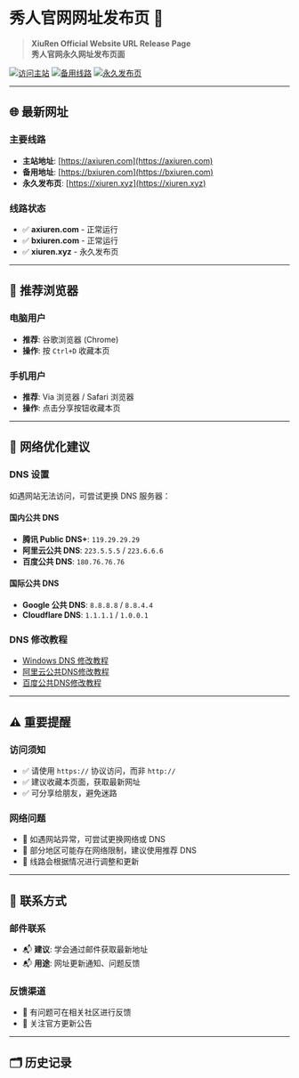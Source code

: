 # 秀人官网网址发布页 📖

> **XiuRen Official Website URL Release Page**  
> **秀人官网永久网址发布页面**

[![访问主站](https://img.shields.io/badge/访问主站-AxiuRen.com-blue)](https://axiuren.com)
[![备用线路](https://img.shields.io/badge/备用线路-BxiuRen.com-green)](https://bxiuren.com)
[![永久发布页](https://img.shields.io/badge/永久发布页-XiuRen.Xyz-orange)](https://xiuren.xyz)

---

## 🌐 最新网址

### 主要线路
- **主站地址**: [https://axiuren.com](https://axiuren.com)
- **备用地址**: [https://bxiuren.com](https://bxiuren.com)
- **永久发布页**: [https://xiuren.xyz](https://xiuren.xyz)

### 线路状态
- ✅ **axiuren.com** - 正常运行
- ✅ **bxiuren.com** - 正常运行  
- ✅ **xiuren.xyz** - 永久发布页

---

## 📱 推荐浏览器

### 电脑用户
- **推荐**: 谷歌浏览器 (Chrome)
- **操作**: 按 `Ctrl+D` 收藏本页

### 手机用户
- **推荐**: Via 浏览器 / Safari 浏览器
- **操作**: 点击分享按钮收藏本页

---

## 🔧 网络优化建议

### DNS 设置
如遇网站无法访问，可尝试更换 DNS 服务器：

#### 国内公共 DNS
- **腾讯 Public DNS+**: `119.29.29.29`
- **阿里云公共 DNS**: `223.5.5.5` / `223.6.6.6`
- **百度公共 DNS**: `180.76.76.76`

#### 国际公共 DNS  
- **Google 公共 DNS**: `8.8.8.8` / `8.8.4.4`
- **Cloudflare DNS**: `1.1.1.1` / `1.0.0.1`

### DNS 修改教程
- [Windows DNS 修改教程](https://www.alidns.com/knowledge?type=SETTING_DOCS#user_windows)
- [阿里云公共DNS修改教程](https://www.alidns.com/knowledge?type=SETTING_DOCS)
- [百度公共DNS修改教程](https://dudns.baidu.com/index.html)

---

## ⚠️ 重要提醒

### 访问须知
- ✅ 请使用 `https://` 协议访问，而非 `http://`
- ✅ 建议收藏本页面，获取最新网址
- ✅ 可分享给朋友，避免迷路

### 网络问题
- 🔄 如遇网站异常，可尝试更换网络或 DNS
- 🔄 部分地区可能存在网络限制，建议使用推荐 DNS
- 🔄 线路会根据情况进行调整和更新

---

## 📧 联系方式

### 邮件联系
- 📬 **建议**: 学会通过邮件获取最新地址
- 📬 **用途**: 网址更新通知、问题反馈

### 反馈渠道
- 💬 有问题可在相关社区进行反馈
- 💬 关注官方更新公告

---

## 🗂️ 历史记录

###
